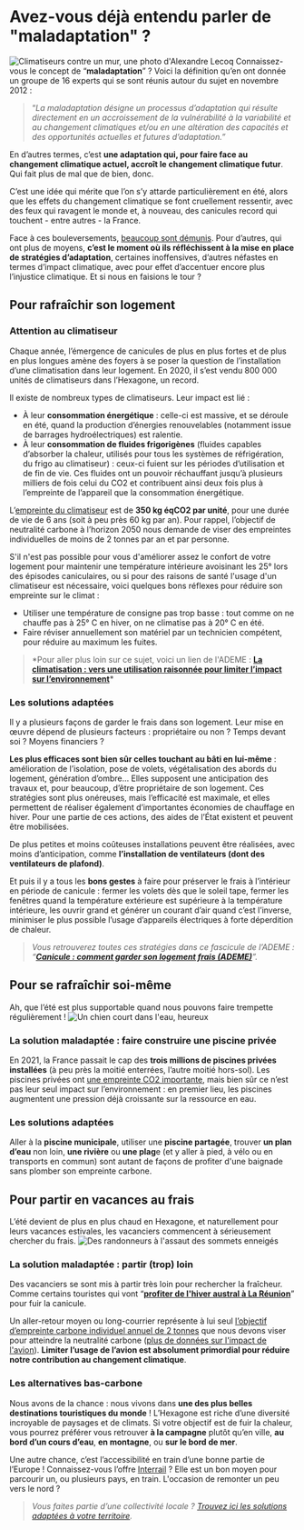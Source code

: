 # Avez-vous déjà entendu parler de "maladaptation" ?

![Climatiseurs contre un mur, une photo d'Alexandre Lecoq](/images/alexandre-lecocq-climatiseurs.jpg)
Connaissez-vous le concept de “**maladaptation**” ? Voici la définition qu’en ont donnée un groupe de 16 experts qui se sont réunis autour du sujet en novembre 2012 :

> “_La maladaptation désigne un processus d’adaptation qui résulte directement en un accroissement de la vulnérabilité à la variabilité et au changement climatiques et/ou en une altération des capacités et des opportunités actuelles et futures d’adaptation.”_

En d’autres termes, c’est **une adaptation qui, pour faire face au changement climatique actuel, accroît le changement climatique futur**. Qui fait plus de mal que de bien, donc.

C’est une idée qui mérite que l’on s’y attarde particulièrement en été, alors que les effets du changement climatique se font cruellement ressentir, avec des feux qui ravagent le monde et, à nouveau, des canicules record qui touchent - entre autres - la France.

Face à ces bouleversements, [beaucoup sont démunis](https://www.novethic.fr/actualite/energie/transition-energetique/isr-rse/precarite-energetique-d-ete-plus-d-un-francais-sur-deux-souffre-des-vagues-de-chaleur-dans-son-logement-151613.html). Pour d’autres, qui ont plus de moyens, **c’est le moment où ils réfléchissent à la mise en place de stratégies d’adaptation**, certaines inoffensives, d’autres néfastes en termes d’impact climatique, avec pour effet d’accentuer encore plus l’injustice climatique. Et si nous en faisions le tour ?

## Pour rafraîchir son logement

### Attention au climatiseur

Chaque année, l’émergence de canicules de plus en plus fortes et de plus en plus longues amène des foyers à se poser la question de l’installation d’une climatisation dans leur logement. En 2020, il s’est vendu 800 000 unités de climatiseurs dans l’Hexagone, un record.

Il existe de nombreux types de climatiseurs. Leur impact est lié :

-   À leur **consommation énergétique** : celle-ci est massive, et se déroule en été, quand la production d’énergies renouvelables (notamment issue de barrages hydroélectriques) est ralentie.
-   À leur **consommation de fluides frigorigènes** (fluides capables d’absorber la chaleur, utilisés pour tous les systèmes de réfrigération, du frigo au climatiseur) : ceux-ci fuient sur les périodes d’utilisation et de fin de vie. Ces fluides ont un pouvoir réchauffant jusqu’à plusieurs milliers de fois celui du CO2 et contribuent ainsi deux fois plus à l’empreinte de l’appareil que la consommation énergétique.

L’[empreinte du climatiseur](https://impactco2.fr/electromenager/climatiseur) est de **350 kg éqCO2 par unité**, pour une durée de vie de 6 ans (soit à peu près 60 kg par an). Pour rappel, l’objectif de neutralité carbone à l’horizon 2050 nous demande de viser des empreintes individuelles de moins de 2 tonnes par an et par personne.

S'il n'est pas possible pour vous d'améliorer assez le confort de votre logement pour maintenir une température intérieure avoisinant les 25° lors des épisodes caniculaires, ou si pour des raisons de santé l'usage d'un climatiseur est nécessaire, voici quelques bons réflexes pour réduire son empreinte sur le climat :

-   Utiliser une température de consigne pas trop basse : tout comme on ne chauffe pas à 25° C en hiver, on ne climatise pas à 20° C en été.
-   Faire réviser annuellement son matériel par un technicien compétent, pour réduire au maximum les fuites.

> \*Pour aller plus loin sur ce sujet, voici un lien de l'ADEME : **[La climatisation : vers une utilisation raisonnée pour limiter l’impact sur l’environnement](https://presse.ademe.fr/2021/06/la-climatisation-vers-une-utilisation-raisonnee-pour-limiter-limpact-sur-lenvironnement.html)\***

### Les solutions adaptées

Il y a plusieurs façons de garder le frais dans son logement. Leur mise en œuvre dépend de plusieurs facteurs : propriétaire ou non ? Temps devant soi ? Moyens financiers ?

**Les plus efficaces sont bien sûr celles touchant au bâti en lui-même** : amélioration de l’isolation, pose de volets, végétalisation des abords du logement, génération d’ombre… Elles supposent une anticipation des travaux et, pour beaucoup, d’être propriétaire de son logement. Ces stratégies sont plus onéreuses, mais l’efficacité est maximale, et elles permettent de réaliser également d’importantes économies de chauffage en hiver. Pour une partie de ces actions, des aides de l’État existent et peuvent être mobilisées.

De plus petites et moins coûteuses installations peuvent être réalisées, avec moins d’anticipation, comme **l’installation de ventilateurs (dont des ventilateurs de plafond)**.

Et puis il y a tous les **bons gestes** à faire pour préserver le frais à l’intérieur en période de canicule : fermer les volets dès que le soleil tape, fermer les fenêtres quand la température extérieure est supérieure à la température intérieure, les ouvrir grand et générer un courant d’air quand c’est l’inverse, minimiser le plus possible l’usage d’appareils électriques à forte déperdition de chaleur.

> _Vous retrouverez toutes ces stratégies dans ce fascicule de l’ADEME : “[**Canicule : comment garder son logement frais (ADEME)**](https://agirpourlatransition.ademe.fr/particuliers/vacances-loisirs/ete/canicule-comment-garder-logement-frais)”._

## Pour se rafraîchir soi-même

Ah, que l’été est plus supportable quand nous pouvons faire trempette régulièrement !
![Un chien court dans l'eau, heureux](/images/matt-benson-chien-baignade.jpg)

### La solution maladaptée : faire construire une piscine privée

En 2021, la France passait le cap des **trois millions de piscines privées installées** (à peu près la moitié enterrées, l’autre moitié hors-sol). Les piscines privées ont [une empreinte CO2 importante](https://futur.eco/documentation/piscine/empreinte), mais bien sûr ce n’est pas leur seul impact sur l’environnement : en premier lieu, les piscines augmentent une pression déjà croissante sur la ressource en eau.

### Les solutions adaptées

Aller à la **piscine municipale**, utiliser une **piscine partagée**, trouver **un plan d’eau** non loin, **une rivière** ou **une plag**e (et y aller à pied, à vélo ou en transports en commun) sont autant de façons de profiter d'une baignade sans plomber son empreinte carbone.

## Pour partir en vacances au frais

L’été devient de plus en plus chaud en Hexagone, et naturellement pour leurs vacances estivales, les vacanciers commencent à sérieusement chercher du frais.
![Des randonneurs à l'assaut des sommets enneigés](/images/ted-bryan-yu-montagnes.jpg)

### La solution maladaptée : partir (trop) loin

Des vacanciers se sont mis à partir très loin pour rechercher la fraîcheur. Comme certains touristes qui vont “**[profiter de l'hiver austral à La Réunion](https://la1ere.francetvinfo.fr/reunion/saint-denis/fuir-la-canicule-dans-l-hexagone-vers-la-fraicheur-de-l-hiver-austral-a-la-reunion-le-bon-plan-pour-ces-touristes-1416179.html)**” pour fuir la canicule.

Un aller-retour moyen ou long-courrier représente à lui seul [l’objectif d’empreinte carbone individuel annuel de 2 tonnes](https://nosgestesclimat.fr/blog/budget) que nous devons viser pour atteindre la neutralité carbone ([plus de données sur l'impact de l'avion](https://impactco2.fr/transport/avion)). **Limiter l’usage de l’avion est absolument primordial pour réduire notre contribution au changement climatique**.

### Les alternatives bas-carbone

Nous avons de la chance : nous vivons dans **une des plus belles destinations touristiques du monde** ! L’Hexagone est riche d’une diversité incroyable de paysages et de climats. Si votre objectif est de fuir la chaleur, vous pourrez préférer vous retrouver **à la campagne** plutôt qu’en ville, **au bord d’un cours d’eau**, **en montagne**, ou **sur le bord de mer**.

Une autre chance, c’est l’accessibilité en train d’une bonne partie de l’Europe ! Connaissez-vous l’offre [Interrail](https://www.interrail.eu/fr) ? Elle est un bon moyen pour parcourir un, ou plusieurs pays, en train. L'occasion de remonter un peu vers le nord ?

> _Vous faites partie d’une collectivité locale ? [Trouvez ici les solutions adaptées à votre territoire](https://plusfraichemaville.fr/)._

